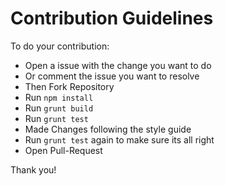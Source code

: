 # Contribution Guidelines

To do your contribution:

- Open a issue with the change you want to do
- Or comment the issue you want to resolve
- Then Fork Repository
- Run <code>npm install</code>
- Run <code>grunt build</code>
- Run <code>grunt test</code>
- Made Changes following the style guide
- Run <code>grunt test</code> again to make sure its all right
- Open Pull-Request

Thank you!
